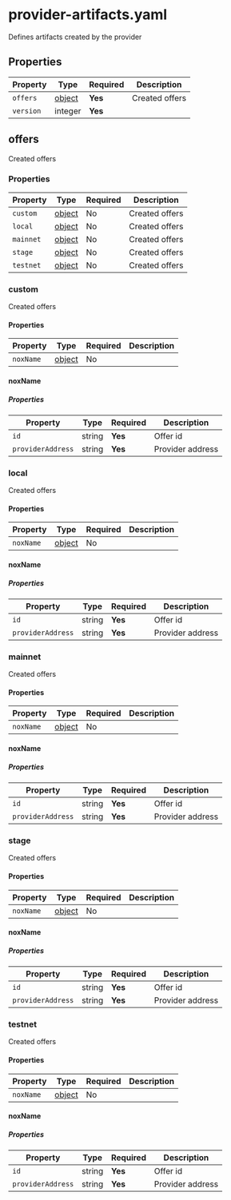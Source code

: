 # provider-artifacts.yaml

Defines artifacts created by the provider

## Properties

| Property  | Type              | Required | Description    |
|-----------|-------------------|----------|----------------|
| `offers`  | [object](#offers) | **Yes**  | Created offers |
| `version` | integer           | **Yes**  |                |

## offers

Created offers

### Properties

| Property  | Type               | Required | Description    |
|-----------|--------------------|----------|----------------|
| `custom`  | [object](#custom)  | No       | Created offers |
| `local`   | [object](#local)   | No       | Created offers |
| `mainnet` | [object](#mainnet) | No       | Created offers |
| `stage`   | [object](#stage)   | No       | Created offers |
| `testnet` | [object](#testnet) | No       | Created offers |

### custom

Created offers

#### Properties

| Property  | Type               | Required | Description |
|-----------|--------------------|----------|-------------|
| `noxName` | [object](#noxname) | No       |             |

#### noxName

##### Properties

| Property          | Type   | Required | Description      |
|-------------------|--------|----------|------------------|
| `id`              | string | **Yes**  | Offer id         |
| `providerAddress` | string | **Yes**  | Provider address |

### local

Created offers

#### Properties

| Property  | Type               | Required | Description |
|-----------|--------------------|----------|-------------|
| `noxName` | [object](#noxname) | No       |             |

#### noxName

##### Properties

| Property          | Type   | Required | Description      |
|-------------------|--------|----------|------------------|
| `id`              | string | **Yes**  | Offer id         |
| `providerAddress` | string | **Yes**  | Provider address |

### mainnet

Created offers

#### Properties

| Property  | Type               | Required | Description |
|-----------|--------------------|----------|-------------|
| `noxName` | [object](#noxname) | No       |             |

#### noxName

##### Properties

| Property          | Type   | Required | Description      |
|-------------------|--------|----------|------------------|
| `id`              | string | **Yes**  | Offer id         |
| `providerAddress` | string | **Yes**  | Provider address |

### stage

Created offers

#### Properties

| Property  | Type               | Required | Description |
|-----------|--------------------|----------|-------------|
| `noxName` | [object](#noxname) | No       |             |

#### noxName

##### Properties

| Property          | Type   | Required | Description      |
|-------------------|--------|----------|------------------|
| `id`              | string | **Yes**  | Offer id         |
| `providerAddress` | string | **Yes**  | Provider address |

### testnet

Created offers

#### Properties

| Property  | Type               | Required | Description |
|-----------|--------------------|----------|-------------|
| `noxName` | [object](#noxname) | No       |             |

#### noxName

##### Properties

| Property          | Type   | Required | Description      |
|-------------------|--------|----------|------------------|
| `id`              | string | **Yes**  | Offer id         |
| `providerAddress` | string | **Yes**  | Provider address |

